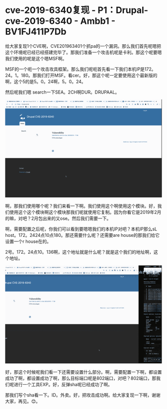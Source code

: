 # cve-2019-6340复现 - P1：Drupal-cve-2019-6340 - Ambb1 - BV1FJ411P7Db

给大家复现1个CVE啊，CVE201963401个抓pa的一个漏洞。那么我们首先呢嗯把这个环境呢已经已经搭建完毕了。那我们准备一个攻击机呢是卡利。那这个呢要嗯我们使用的呢是这个嗯MSF啊。

MSF的一个呃一个攻击攻具框架。那么我们呢呃首先看一下我们本机IP是172。24。1。180。那我们打开MSF。看cer。好，那这个呢一定要使用这个最新版的啊，这个5的是5。0。24啊，5。0。24。

然后呢我们嗯 search一下SEA。2CH啊DUR。DRUPAAL。

![](img/449700739458a75440c544207a47f7c8_1.png)

啊，那我们使用哪个呢？我们来看一下啊。我们使用这个啊使用这个模块。好，我们使用这个这个模块啊这个模块那我们呢就使用它复制。因为你看它是2019年2月的嘛，对吧？2月包出来的又ose。然后我们需要一下。

啊，需要配置之后呢，你我们可以看到要嗯嗯我们的本机IP对吧？本机IP那么sL host。172。2424点10点180。那还需要什么呢？还需要are house的那我们给它设置一个r house在的。

2号。172。24点10。136啊，这个地址就是什么呢？就是这个我们的地址啊，这个地址。

![](img/449700739458a75440c544207a47f7c8_3.png)

好，那这个时候呢我们看一下还需要设置什么部分。啊，需要配置一下啊，都设置成功了啊，都设置成功了啊，那么目标端口呢是802端口，对吧？802端口，那我们呢进行一个工具EXP。好，反弹sha呢已经成功了啊。

那我们写个sha看一下。ID。外卖。好，把攻击成功啊。给大家复现一下啊，谢谢大家，再见。😊。